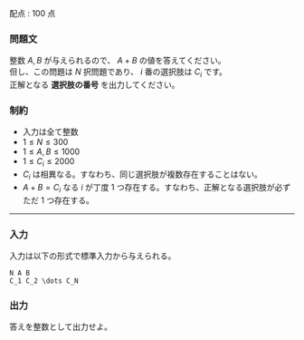 <div id="task-statement">

<span class="lang"> <span class="lang-ja"> </span></span>

配点 : $100$ 点

<div class="part">

<div class="section">

### 問題文

整数 $A,B$ が与えられるので、 $A+B$ の値を答えてください。  
但し、この問題は $N$ 択問題であり、 $i$ 番の選択肢は $C_i$ です。  
正解となる **選択肢の番号** を出力してください。

</div>

</div>

<div class="part">

<div class="section">

### 制約

- 入力は全て整数
- $1 \le N \le 300$
- $1 \le A,B \le 1000$
- $1 \le C_i \le 2000$
- $C_i$ は相異なる。すなわち、同じ選択肢が複数存在することはない。
- $A+B=C_i$ なる $i$ が丁度 $1$ つ存在する。すなわち、正解となる選択肢が必ずただ $1$ つ存在する。

</div>

</div>

------------------------------------------------------------------------

<div class="io-style">

<div class="part">

<div class="section">

### 入力

入力は以下の形式で標準入力から与えられる。

    N A B
    C_1 C_2 \dots C_N

</div>

</div>

<div class="part">

<div class="section">

### 出力

答えを整数として出力せよ。

</div>

</div>

</div>

</div>
